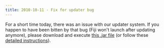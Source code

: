 ```yaml
---
title: 2010-10-11 - Fix for updater bug
---
```


For a short time today, there was an issue with our updater system. If you happen to have been bitten by that bug (Fiji won't launch after updating anymore), please download and execute [this .jar file](https://downloads.imagej.net/fiji/Heidelberg/Updater_Fix.jar) (or follow these [detailed instructions](/learn/troubleshooting)).


